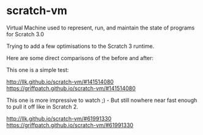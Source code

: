 # scratch-vm
Virtual Machine used to represent, run, and maintain the state of programs for Scratch 3.0

Trying to add a few optimisations to the Scratch 3 runtime.

Here are some direct comparisons of the before and after:

This one is a simple test:

http://llk.github.io/scratch-vm/#141514080
https://griffpatch.github.io/scratch-vm/#141514080


This one is more impressive to watch ;) - But still nowhere near fast enough to pull it off like in Scratch 2.

http://llk.github.io/scratch-vm/#61991330
https://griffpatch.github.io/scratch-vm/#61991330
